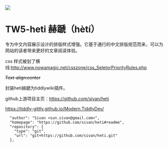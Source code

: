 ![](src/doc/banner.png)

# TW5-heti 赫蹏（hètí）

专为中文内容展示设计的排版样式增强。它基于通行的中文排版规范而来，可以为网站的读者带来更好的文章阅读体验。

css 样式被划了横线:http://www.nowamagic.net/csszone/css_SeletorPriorityRules.php

~~Text-align:center~~

封装heti赫蹏为tiddlywiki插件。

github上游项目主页：https://github.com/sivan/heti

https://tiddly-gittly.github.io/Modern.TiddlyDev/


```
  "author": "Sivan <sun.sivan@gmail.com>",
  "homepage": "https://github.com/sivan/heti#readme",
  "repository": {
    "type": "git",
    "url": "git+https://github.com/sivan/heti.git"
  },
```